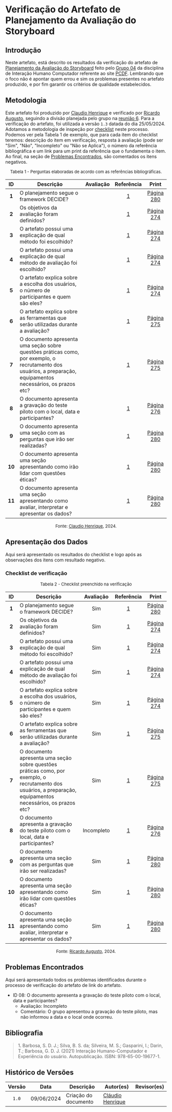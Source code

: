 # Verificação do Artefato de Planejamento da Avaliação do Storyboard

## Introdução

Neste artefato, está descrito os resultados da verificação do artefato de [Planejamento da Avaliação do Storyboard](https://interacao-humano-computador.github.io/2024.1-PCDF/design/Nivel1/storyboard/planejamento_avaliação/) feito pelo [Grupo 04](https://interacao-humano-computador.github.io/2024.1-PCDF/) da disciplina de Interação Humano Computador referente ao site [PCDF](https://www.pcdf.df.gov.br/). Lembrando que o foco não é apontar quem errou e sim os problemas presentes no artefato produzido, e por fim garantir os critérios de qualidade estabelecidos.

## Metodologia

Este artefato foi produzido por [Claudio Henrique][ClaudioGH] e verificado por [Ricardo Augusto][RicardoGH], seguindo a divisão planejada pelo grupo na [reunião 6](https://interacao-humano-computador.github.io/2024.1-Correios/atas/ata6/). Para a verificação do artefato, foi utilizada a versão `1.3` datada do dia 25/05/2024. Adotamos a metodologia de inspeção por [checklist](#checklist-de-verificacao) neste processo. Podemos ver pela Tabela 1 de exemplo, que para cada item do checklist teremos: descrição do item em verificação, resposta à avaliação (pode ser "Sim", "Não", "Incompleto" ou "Não se Aplica"), o número da referência bibliográfica e um link para um print da referência que o fundamenta o item. Ao final, na seção de [Problemas Encontrados](#problemas-encontrados), são comentados os itens negativos.

<font size="2"><p style="text-align: center">Tabela 1 - Perguntas elaboradas de acordo com as referências bibliográficas.</p></font>

<center>

| ID | Descrição | Avaliação | Referência | Print |
|:--:| --------- | :-------: | :--------: | :---: |
| **1** | O planejamento segue o framework DECIDE?	|  | <a href="#ref1">1</a> | [Página 280](../../../../../assets/prints_verificacao/claudio/pag280decide.png) |
| **2** | Os objetivos da avaliação foram definidos?	|  | <a href="#ref1">1</a> | [Página 274](../../../../../assets/prints_verificacao/claudio/pag274objetivos.png) |
| **3** | O artefato possui uma explicação de qual método foi escolhido?	|  | <a href="#ref1">1</a> | [Página 274](../../../../../assets/prints_verificacao/claudio/pag274metodo.png) |
| **4** | O artefato possui uma explicação de qual método de avaliação foi escolhido?	|  | <a href="#ref1">1</a> | [Página 274](../../../../../assets/prints_verificacao/claudio/pag274metodo.png) |
| **5** | O artefato explica sobre a escolha dos usuários, o número de participantes e quem são eles?	|  | <a href="#ref1">1</a> | [Página 274](../../../../../assets/prints_verificacao/claudio/pag274metodo.png) |
| **6** | O artefato explica sobre as ferramentas que serão utilizadas durante a avaliação?	|  | <a href="#ref1">1</a> | [Página 275](../../../../../assets/prints_verificacao/claudio/pag275praticas.png) |
| **7** | O documento apresenta uma seção sobre questões práticas como, por exemplo, o recrutamento dos usuários, a preparação, equipamentos necessários, os prazos etc?	|  | <a href="#ref1">1</a> | [Página 275](../../../../../assets/prints_verificacao/claudio/pag275praticas.png) |
| **8** | O documento apresenta a gravação do teste piloto com o local, data e participantes?	|  | <a href="#ref1">1</a> | [Página 276](../../../../../assets/prints_verificacao/claudio/pag276teste.png) |
| **9** | O documento apresenta uma seção com as perguntas que irão ser realizadas?	|  | <a href="#ref1">1</a> | [Página 280](../../../../../assets/prints_verificacao/claudio/pag280perguntas.png) |
| **10** | O documento apresenta uma seção apresentando como irão lidar com questões éticas?	|  | <a href="#ref1">1</a> | [Página 280](../../../../../assets/prints_verificacao/claudio/pag280eticas.png) |
| **11** | O documento apresenta uma seção apresentando como avaliar, interpretar e apresentar os dados?	|  | <a href="#ref1">1</a> | [Página 280](../../../../../assets/prints_verificacao/claudio/pag280avaliar.png) |


</center>

<font size="2"><p style="text-align: center">Fonte: [Claudio Henrique](https://github.com/claudiohsc), 2024.</p></font>

## Apresentação dos Dados

Aqui será apresentado os resultados do checklist e logo após as observações dos itens com resultado negativo.

### Checklist de verificação

<font size="2"><p style="text-align: center">Tabela 2 - Checklist preenchido na verificação</p></font>

<center>

| ID | Descrição | Avaliação | Referência | Print |
|:--:| --------- | :-------: | :--------: | :---: |
| **1** | O planejamento segue o framework DECIDE?	| Sim | <a href="#ref1">1</a> | [Página 280](../../../../../assets/prints_verificacao/claudio/pag280decide.png) |
| **2** | Os objetivos da avaliação foram definidos?	| Sim | <a href="#ref1">1</a> | [Página 274](../../../../../assets/prints_verificacao/claudio/pag274objetivos.png) |
| **3** | O artefato possui uma explicação de qual método foi escolhido?	| Sim | <a href="#ref1">1</a> | [Página 274](../../../../../assets/prints_verificacao/claudio/pag274metodo.png) |
| **4** | O artefato possui uma explicação de qual método de avaliação foi escolhido?	| Sim | <a href="#ref1">1</a> | [Página 274](../../../../../assets/prints_verificacao/claudio/pag274metodo.png) |
| **5** | O artefato explica sobre a escolha dos usuários, o número de participantes e quem são eles?	| Sim | <a href="#ref1">1</a> | [Página 274](../../../../../assets/prints_verificacao/claudio/pag274metodo.png) |
| **6** | O artefato explica sobre as ferramentas que serão utilizadas durante a avaliação?	| Sim | <a href="#ref1">1</a> | [Página 275](../../../../../assets/prints_verificacao/claudio/pag275praticas.png) |
| **7** | O documento apresenta uma seção sobre questões práticas como, por exemplo, o recrutamento dos usuários, a preparação, equipamentos necessários, os prazos etc?	| Sim | <a href="#ref1">1</a> | [Página 275](../../../../../assets/prints_verificacao/claudio/pag275praticas.png) |
| **8** | O documento apresenta a gravação do teste piloto com o local, data e participantes?	| Incompleto | <a href="#ref1">1</a> | [Página 276](../../../../../assets/prints_verificacao/claudio/pag276teste.png) |
| **9** | O documento apresenta uma seção com as perguntas que irão ser realizadas?	| Sim | <a href="#ref1">1</a> | [Página 280](../../../../../assets/prints_verificacao/claudio/pag280perguntas.png) |
| **10** | O documento apresenta uma seção apresentando como irão lidar com questões éticas?	| Sim | <a href="#ref1">1</a> | [Página 280](../../../../../assets/prints_verificacao/claudio/pag280eticas.png) |
| **11** | O documento apresenta uma seção apresentando como avaliar, interpretar e apresentar os dados?	| Sim | <a href="#ref1">1</a> | [Página 280](../../../../../assets/prints_verificacao/claudio/pag280avaliar.png) |


</center>

<font size="2"><p style="text-align: center">Fonte: [Ricardo Augusto](https://github.com/avmricardo), 2024.</p></font>


## Problemas Encontrados

Aqui será apresentado todos os problemas identificados durante o processo de verificação do artefato de link do artefato.

- ID 08: O documento apresenta a gravação do teste piloto com o local, data e participantes?
    - Avaliação: Incompleto
    - Comentário: O grupo apresentou a gravação do teste piloto, mas não informou a data e o local onde ocorreu.

## Bibliografia

> 1<a id="ref1">.</a> Barbosa, S. D. J.; Silva, B. S. da; Silveira, M. S.; Gasparini, I.; Darin, T.; Barbosa, G. D. J. (2021) Interação Humano-Computador e Experiência do usuário. Autopublicação. ISBN: 978-65-00-19677-1.


## Histórico de Versões

| Versão | Data | Descrição | Autor(es) | Revisor(es) |
| :----: | :--: | --------- | ----------- | ------ |
| `1.0`  | 09/06/2024 | Criação do documento |[Cláudio Henrique][ClaudioGH] | []() |

[ClaudioGH]: https://github.com/claudiohsc
[EliasGH]: https://github.com/EliasOliver21
[GabrielBGH]: https://github.com/Bertolazi
[GabrielFGH]: https://github.com/MMcLovin
[PabloGH]: https://github.com/pabloheika
[RicardoGH]: https://www.github.com/avmricardo
